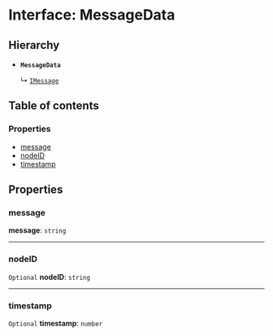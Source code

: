 # Interface: MessageData

## Hierarchy

* **`MessageData`**

  ↳ [`IMessage`](/auto-docs/interface/interfaces/IMessage.md)

## Table of contents

### Properties

* [message](/auto-docs/interface/interfaces/MessageData.md#message)
* [nodeID](/auto-docs/interface/interfaces/MessageData.md#nodeid)
* [timestamp](/auto-docs/interface/interfaces/MessageData.md#timestamp)

## Properties

### message

**message**: `string`

***

### nodeID

`Optional` **nodeID**: `string`

***

### timestamp

`Optional` **timestamp**: `number`

